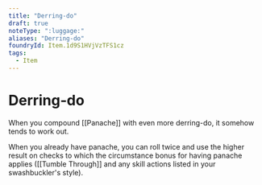 ```yaml
---
title: "Derring-do"
draft: true
noteType: ":luggage:"
aliases: "Derring-do"
foundryId: Item.1d9S1HVjVzTFS1cz
tags:
  - Item
---
```


# Derring-do

When you compound [[Panache]] with even more derring-do, it somehow tends to work out.

When you already have panache, you can roll twice and use the higher result on checks to which the circumstance bonus for having panache applies ([[Tumble Through]] and any skill actions listed in your swashbuckler's style).
